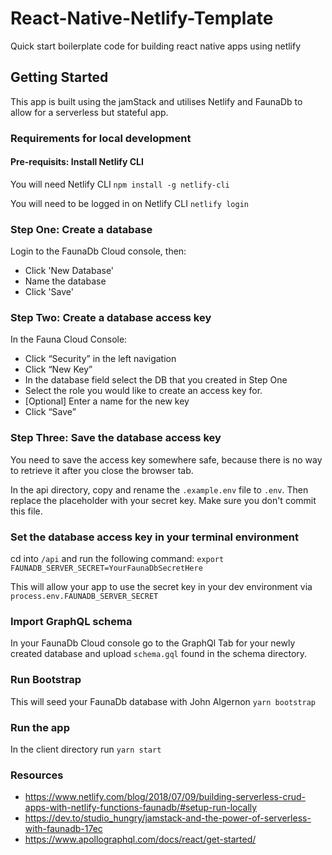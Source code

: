 # React-Native-Netlify-Template

Quick start boilerplate code for building react native apps using netlify

## Getting Started

This app is built using the jamStack and utilises Netlify and FaunaDb to allow for a serverless but stateful app.

### Requirements for local development

#### Pre-requisits: Install Netlify CLI

You will need Netlify CLI
`npm install -g netlify-cli`

You will need to be logged in on Netlify CLI
`netlify login`

### Step One: Create a database

Login to the FaunaDb Cloud console, then:

- Click 'New Database'
- Name the database
- Click 'Save'

### Step Two: Create a database access key

In the Fauna Cloud Console:

- Click “Security” in the left navigation
- Click “New Key”
- In the database field select the DB that you created in Step One
- Select the role you would like to create an access key for.
- [Optional] Enter a name for the new key
- Click “Save”

### Step Three: Save the database access key

You need to save the access key somewhere safe, because there is no way to
retrieve it after you close the browser tab.

In the api directory, copy and rename the `.example.env` file to `.env`. Then replace the placeholder with your secret key. Make sure you don't commit this file.

### Set the database access key in your terminal environment

cd into `/api` and run the following command:
`export FAUNADB_SERVER_SECRET=YourFaunaDbSecretHere`

This will allow your app to use the secret key in your dev environment via `process.env.FAUNADB_SERVER_SECRET`

### Import GraphQL schema

In your FaunaDb Cloud console go to the GraphQl Tab for your newly created database and upload `schema.gql` found in the schema directory.

### Run Bootstrap

This will seed your FaunaDb database with John Algernon
`yarn bootstrap`

### Run the app

In the client directory run `yarn start`

### Resources

- https://www.netlify.com/blog/2018/07/09/building-serverless-crud-apps-with-netlify-functions-faunadb/#setup-run-locally
- https://dev.to/studio_hungry/jamstack-and-the-power-of-serverless-with-faunadb-17ec
- https://www.apollographql.com/docs/react/get-started/
